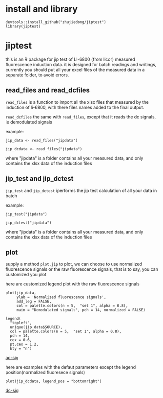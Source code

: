 # install and library

```
devtools::install_github("zhujiedong/jiptest")
library(jiptest)
```

# jiptest

this is an R package for jip test of LI-6800 (from licor) measured fluorescence induction data. it is designed for batch readings and writings,
currently you should put all your excel files of the measured data in a separate folder, to avoid errors.

## read_files and read_dcfiles

`read_files` is a function to import all the xlsx files that measured by the induction of li-6800, with there files names added to the final output.

`read_dcfiles` the same with `read_files`, except that it reads the dc signals, ie demodulated signals

example:

```
jip_data <- read_files("jipdata")
```

```
jip_dcdata <- read_files("jipdata")
```

where "jipdata" is a folder contains all your measured data, and only contains the xlsx data of the induction files

## jip_test and jip_dctest

`jip_test`  and `jip_dctest` iperforms the jip test calculation of all your data in batch

example:

```
jip_test("jipdata")

```

```
jip_dctest("jipdata")

```

where "jipdata" is a folder contains all your measured data, and only contains the xlsx data of the induction files

## plot

supply a method `plot.jip` to plot, we can choose to use normalized fluorescence signals or the raw fluorescence signals, that is to say, you can customized you plot

here are customized legend plot with the raw fluorescence signals 
```
plot(jip_data,
     ylab = 'Normalized fluorescence signals',
     add_leg = FALSE,
     col = palette.colors(n = 5,  "set 1", alpha = 0.8),
     main = "Demodulated signals", pch = 14, normalized = FALSE)

legend(
  "topleft",
  unique(jip_data$SOURCE),
  col = palette.colors(n = 5,  "set 1", alpha = 0.8),
  pch = 14,
  cex = 0.6,
  pt.cex = 1.2,
  bty = "n")
```

[ac-sig](https://imgchr.com/i/DevNgx)

here are examples with the defaut parameters except the legend position(normalized fluoresece signals)

```
plot(jip_dcdata, legend_pos = "bottomright")
```
[dc-sig](https://imgchr.com/i/DevUv6)

